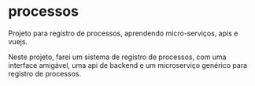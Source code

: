 # processos
Projeto para registro de processos, aprendendo micro-serviços, apis e vuejs.

Neste projeto, farei um sistema de registro de processos, com uma interface amigável, uma api de backend e um microserviço genérico para registro de processos.
